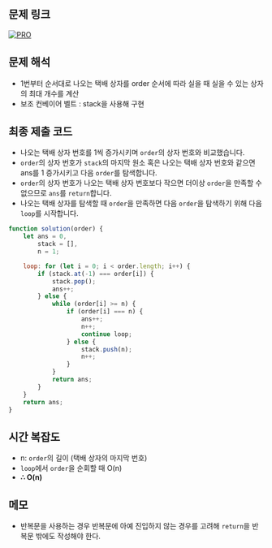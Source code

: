 ## 문제 링크

[![PRO]][Link]

## 문제 해석

-   1번부터 순서대로 나오는 택배 상자를 order 순서에 따라 실을 때 실을 수 있는 상자의 최대 개수를 계산
-   보조 컨베이어 벨트 : stack을 사용해 구현

## 최종 제출 코드

-   나오는 택배 상자 번호를 1씩 증가시키며 `order`의 상자 번호와 비교했습니다.
-   `order`의 상자 번호가 `stack`의 마지막 원소 혹은 나오는 택배 상자 번호와 같으면 ans를 1 증가시키고 다음 `order`를 탐색합니다.
-   `order`의 상자 번호가 나오는 택배 상자 번호보다 작으면 더이상 `order`을 만족할 수 없으므로 `ans`를 `return`합니다.
-   나오는 택배 상자를 탐색할 때 `order`을 만족하면 다음 `order`을 탐색하기 위해 다음 `loop`를 시작합니다.

```js
function solution(order) {
    let ans = 0,
        stack = [],
        n = 1;

    loop: for (let i = 0; i < order.length; i++) {
        if (stack.at(-1) === order[i]) {
            stack.pop();
            ans++;
        } else {
            while (order[i] >= n) {
                if (order[i] === n) {
                    ans++;
                    n++;
                    continue loop;
                } else {
                    stack.push(n);
                    n++;
                }
            }
            return ans;
        }
    }
    return ans;
}
```

## 시간 복잡도

-   n: `order`의 길이 (택배 상자의 마지막 번호)
-   `loop`에서 `order`을 순회할 때 O(n)
-   **∴ O(n)**

## 메모

-   반복문을 사용하는 경우 반복문에 아예 진입하지 않는 경우를 고려해 `return`을 반복문 밖에도 작성해야 한다.

<!---------------------------------------------------------------------------->

[PRO]: https://github.com/chopinoff/js-algorithm/assets/107768516/6bb592e8-21d7-4244-91bb-8708f1f8ebb0
[BOJ]: https://github.com/chopinoff/js-algorithm/assets/107768516/ab4a009d-7575-4362-8a74-ebd2476570e4
[Link]: https://school.programmers.co.kr/learn/courses/30/lessons/131704
